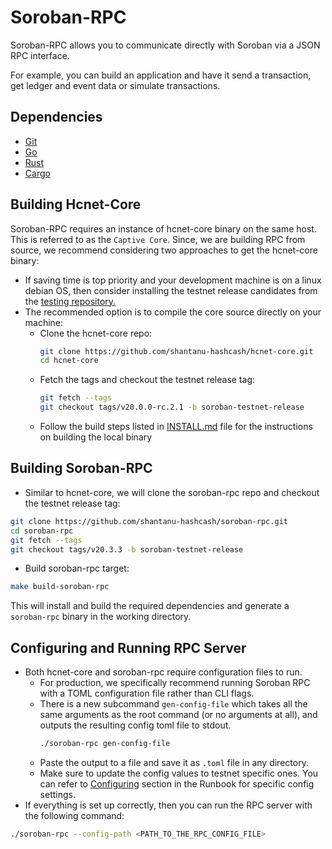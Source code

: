 # Soroban-RPC

Soroban-RPC allows you to communicate directly with Soroban via a JSON RPC interface.

For example, you can build an application and have it send a transaction, get ledger and event data or simulate transactions.

## Dependencies
  - [Git](https://git-scm.com/downloads)
  - [Go](https://golang.org/doc/install)
  - [Rust](https://www.rust-lang.org/tools/install)
  - [Cargo](https://doc.rust-lang.org/cargo/getting-started/installation.html)

## Building Hcnet-Core
Soroban-RPC requires an instance of hcnet-core binary on the same host. This is referred to as the `Captive Core`. 
Since, we are building RPC from source, we recommend considering two approaches to get the hcnet-core binary:
- If saving time is top priority and your development machine is on a linux debian OS, then consider installing the 
testnet release candidates from the [testing repository.](https://apt.hcnet.org/pool/unstable/s/hcnet-core/)
- The recommended option is to compile the core source directly on your machine:
    - Clone the hcnet-core repo:
        ```bash
        git clone https://github.com/shantanu-hashcash/hcnet-core.git
        cd hcnet-core
        ```
    - Fetch the tags and checkout the testnet release tag:
        ```bash
        git fetch --tags
        git checkout tags/v20.0.0-rc.2.1 -b soroban-testnet-release
        ```
    - Follow the build steps listed in [INSTALL.md](https://github.com/shantanu-hashcash/hcnet-core/blob/master/INSTALL.md) file for the instructions on building the local binary

## Building Soroban-RPC
- Similar to hcnet-core, we will clone the soroban-rpc repo and checkout the testnet release tag:
```bash
git clone https://github.com/shantanu-hashcash/soroban-rpc.git
cd soroban-rpc
git fetch --tags
git checkout tags/v20.3.3 -b soroban-testnet-release
```
- Build soroban-rpc target:
```bash
make build-soroban-rpc
```
This will install and build the required dependencies and generate a `soroban-rpc` binary in the working directory.

## Configuring and Running RPC Server
- Both hcnet-core and soroban-rpc require configuration files to run. 
  - For production, we specifically recommend running Soroban RPC with a TOML configuration file rather than CLI flags. 
  - There is a new subcommand `gen-config-file` which takes all the same arguments as the root command (or no arguments at all), 
  and outputs the resulting config toml file to stdout.
      ```bash
      ./soroban-rpc gen-config-file
      ```
  - Paste the output to a file and save it as `.toml` file in any directory. 
  - Make sure to update the config values to testnet specific ones. You can refer to [Configuring](https://docs.google.com/document/d/1SIbrFWFgju5RAsi6stDyEtgTa78VEt8f3HhqCLoySx4/edit#heading=h.80d1jdtd7ktj) section in the Runbook for specific config settings.
- If everything is set up correctly, then you can run the RPC server with the following command:
```bash
./soroban-rpc --config-path <PATH_TO_THE_RPC_CONFIG_FILE>
```